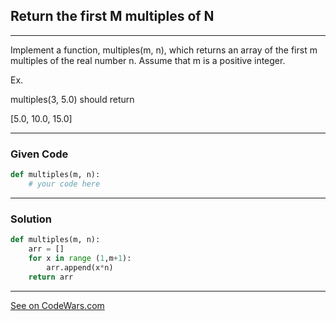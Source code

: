 ## Return the first M multiples of N
---
Implement a function, multiples(m, n), which returns an array of the first m multiples of the real number n. Assume that m is a positive integer.

Ex.

multiples(3, 5.0)
should return

[5.0, 10.0, 15.0]

---

### Given Code


```python
def multiples(m, n):
    # your code here
```

---

### Solution

```python
def multiples(m, n):
    arr = []
    for x in range (1,m+1):
        arr.append(x*n)
    return arr
```


---


[See on CodeWars.com](https://www.codewars.com/kata/593c9175933500f33400003e)
